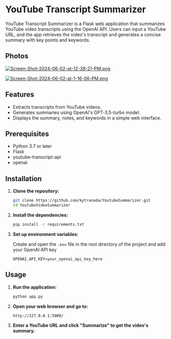 # YouTube Transcript Summarizer

YouTube Transcript Summarizer is a Flask web application that summarizes YouTube video transcripts using the OpenAI API. Users can input a YouTube URL, and the app retrieves the video's transcript and generates a concise summary with key points and keywords.

## Photos
[![Screen-Shot-2024-06-02-at-12-38-21-PM.png](https://i.postimg.cc/bwzLh34v/Screen-Shot-2024-06-02-at-12-38-21-PM.png)](https://postimg.cc/w7GD5cqK)

[![Screen-Shot-2024-06-02-at-1-16-06-PM.png](https://i.postimg.cc/Y9ptfcPH/Screen-Shot-2024-06-02-at-1-16-06-PM.png)](https://postimg.cc/bGBXp58C)

## Features

- Extracts transcripts from YouTube videos.
- Generates summaries using OpenAI's GPT-3.5-turbo model.
- Displays the summary, notes, and keywords in a simple web interface.

## Prerequisites

- Python 3.7 or later
- Flask
- youtube-transcript-api
- openai

## Installation

1. **Clone the repository:**

   ```bash
   git clone https://github.com/kytranada/YoutubeSummarizer.git
   cd YoutubeVideoSummarizer
   ```

2. **Install the dependencies:**

   ```bash
   pip install -r requirements.txt
   ```

3. **Set up environment variables:**

   Create and open the `.env` file in the root directory of the project and add your OpenAI API key

   ```plaintext
   OPENAI_API_KEY=your_openai_api_key_here
   ```

## Usage

1. **Run the application:**

   ```bash
   python app.py
   ```

2. **Open your web browser and go to:**

   ```plaintext
   http://127.0.0.1:5000/
   ```

3. **Enter a YouTube URL and click "Summarize" to get the video's summary.**
